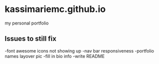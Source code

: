 # kassimariemc.github.io

my personal portfolio

## Issues to still fix
-font awesome icons not showing up
-nav bar responsiveness
-portfolio names layover pic
-fill in bio info
-write README